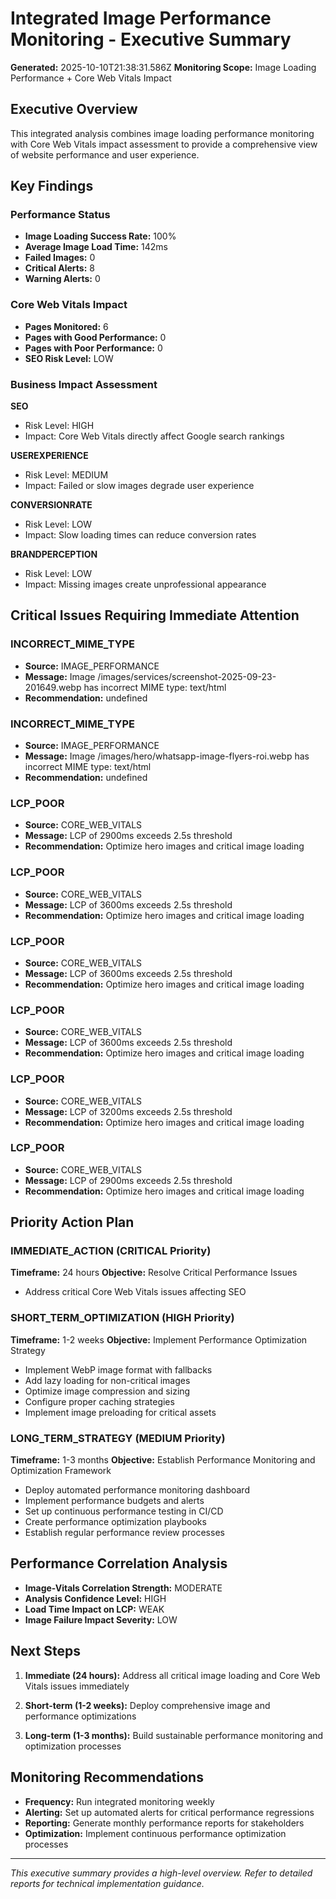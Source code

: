 # Integrated Image Performance Monitoring - Executive Summary

**Generated:** 2025-10-10T21:38:31.586Z
**Monitoring Scope:** Image Loading Performance + Core Web Vitals Impact

## Executive Overview

This integrated analysis combines image loading performance monitoring with Core Web Vitals impact assessment to provide a comprehensive view of website performance and user experience.

## Key Findings

### Performance Status
- **Image Loading Success Rate:** 100%
- **Average Image Load Time:** 142ms
- **Failed Images:** 0
- **Critical Alerts:** 8
- **Warning Alerts:** 0

### Core Web Vitals Impact
- **Pages Monitored:** 6
- **Pages with Good Performance:** 0
- **Pages with Poor Performance:** 0
- **SEO Risk Level:** LOW

### Business Impact Assessment


**SEO**
- Risk Level: HIGH
- Impact: Core Web Vitals directly affect Google search rankings


**USEREXPERIENCE**
- Risk Level: MEDIUM
- Impact: Failed or slow images degrade user experience


**CONVERSIONRATE**
- Risk Level: LOW
- Impact: Slow loading times can reduce conversion rates


**BRANDPERCEPTION**
- Risk Level: LOW
- Impact: Missing images create unprofessional appearance


## Critical Issues Requiring Immediate Attention


### INCORRECT_MIME_TYPE
- **Source:** IMAGE_PERFORMANCE
- **Message:** Image /images/services/screenshot-2025-09-23-201649.webp has incorrect MIME type: text/html
- **Recommendation:** undefined


### INCORRECT_MIME_TYPE
- **Source:** IMAGE_PERFORMANCE
- **Message:** Image /images/hero/whatsapp-image-flyers-roi.webp has incorrect MIME type: text/html
- **Recommendation:** undefined


### LCP_POOR
- **Source:** CORE_WEB_VITALS
- **Message:** LCP of 2900ms exceeds 2.5s threshold
- **Recommendation:** Optimize hero images and critical image loading


### LCP_POOR
- **Source:** CORE_WEB_VITALS
- **Message:** LCP of 3600ms exceeds 2.5s threshold
- **Recommendation:** Optimize hero images and critical image loading


### LCP_POOR
- **Source:** CORE_WEB_VITALS
- **Message:** LCP of 3600ms exceeds 2.5s threshold
- **Recommendation:** Optimize hero images and critical image loading


### LCP_POOR
- **Source:** CORE_WEB_VITALS
- **Message:** LCP of 3600ms exceeds 2.5s threshold
- **Recommendation:** Optimize hero images and critical image loading


### LCP_POOR
- **Source:** CORE_WEB_VITALS
- **Message:** LCP of 3200ms exceeds 2.5s threshold
- **Recommendation:** Optimize hero images and critical image loading


### LCP_POOR
- **Source:** CORE_WEB_VITALS
- **Message:** LCP of 2900ms exceeds 2.5s threshold
- **Recommendation:** Optimize hero images and critical image loading


## Priority Action Plan


### IMMEDIATE_ACTION (CRITICAL Priority)
**Timeframe:** 24 hours
**Objective:** Resolve Critical Performance Issues

- Address critical Core Web Vitals issues affecting SEO


### SHORT_TERM_OPTIMIZATION (HIGH Priority)
**Timeframe:** 1-2 weeks
**Objective:** Implement Performance Optimization Strategy

- Implement WebP image format with fallbacks
- Add lazy loading for non-critical images
- Optimize image compression and sizing
- Configure proper caching strategies
- Implement image preloading for critical assets


### LONG_TERM_STRATEGY (MEDIUM Priority)
**Timeframe:** 1-3 months
**Objective:** Establish Performance Monitoring and Optimization Framework

- Deploy automated performance monitoring dashboard
- Implement performance budgets and alerts
- Set up continuous performance testing in CI/CD
- Create performance optimization playbooks
- Establish regular performance review processes


## Performance Correlation Analysis

- **Image-Vitals Correlation Strength:** MODERATE
- **Analysis Confidence Level:** HIGH
- **Load Time Impact on LCP:** WEAK
- **Image Failure Impact Severity:** LOW

## Next Steps

1. **Immediate (24 hours):** Address all critical image loading and Core Web Vitals issues immediately

2. **Short-term (1-2 weeks):** Deploy comprehensive image and performance optimizations

3. **Long-term (1-3 months):** Build sustainable performance monitoring and optimization processes

## Monitoring Recommendations

- **Frequency:** Run integrated monitoring weekly
- **Alerting:** Set up automated alerts for critical performance regressions
- **Reporting:** Generate monthly performance reports for stakeholders
- **Optimization:** Implement continuous performance optimization processes

---
*This executive summary provides a high-level overview. Refer to detailed reports for technical implementation guidance.*
